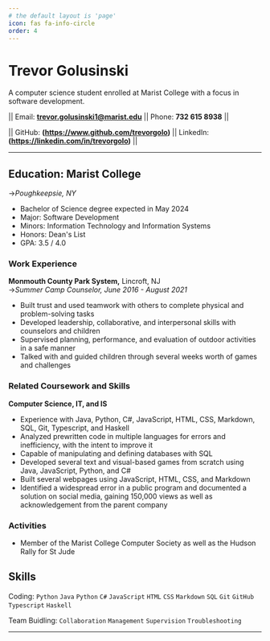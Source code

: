 ```yaml
---
# the default layout is 'page'
icon: fas fa-info-circle
order: 4
---
```


# **Trevor Golusinski**
A computer science student enrolled at Marist College with a focus in software development.

|| Email: **<trevor.golusinski1@marist.edu>** || Phone: **732 615 8938** || 

|| GitHub: **(https://www.github.com/trevorgolo)** || LinkedIn: **(https://linkedin.com/in/trevorgolo)** ||

---

## Education: Marist College
->_Poughkeepsie, NY_
- Bachelor of Science degree expected in May 2024
- Major: Software Development
- Minors: Information Technology and Information Systems
- Honors: Dean's List
- GPA: 3.5 / 4.0

### Work Experience
**Monmouth County Park System,** Lincroft, NJ <br>
->_Summer Camp Counselor, June 2016 - August 2021_ <br>
- Built trust and used teamwork with others to complete physical and problem-solving tasks
- Developed leadership, collaborative, and interpersonal skills with counselors and children
- Supervised planning, performance, and evaluation of outdoor activities in a safe manner
- Talked with and guided children through several weeks worth of games and challenges

### Related Coursework and Skills
**Computer Science, IT, and IS**
- Experience with Java, Python, C#, JavaScript, HTML, CSS, Markdown, SQL, Git, Typescript, and Haskell
- Analyzed prewritten code in multiple languages for errors and inefficiency, with the intent to improve it
- Capable of manipulating and defining databases with SQL
- Developed several text and visual-based games from scratch using Java, JavaScript, Python, and C#
- Built several webpages using JavaScript, HTML, CSS, and Markdown
- Identified a widespread error in a public program and documented a solution on social media, gaining 150,000 views as well as acknowledgement from the parent company

### Activities
- Member of the Marist College Computer Society as well as the Hudson Rally for St Jude

## Skills

Coding: `Python` `Java` `Python` `C#` `JavaScript` `HTML` `CSS` `Markdown` `SQL` `Git` `GitHub` `Typescript` `Haskell`

Team Buidling: `Collaboration` `Management` `Supervision` `Troubleshooting` 

---

